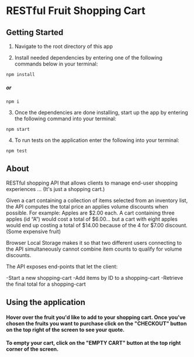 # RESTful Fruit Shopping Cart

## Getting Started

1) Navigate to the root directory of this app

2) Install needed dependencies by entering one of the following commands below in your terminal:

 ```npm install```

##### or 

```npm i```

 3) Once the dependencies are done installing, start up the app by entering the following command into your terminal:

```npm start```

4) To run tests on the application enter the following into your terminal:

```npm test```

## About

RESTful shopping API that allows clients to manage end-user shopping experiences
... 
(It's just a shopping cart.)
 
 
Given a cart containing a collection of items selected from an inventory list, the API computes the total price an applies volume discounts when possible. For example: Apples are $2.00 each. A cart containing three apples (id “A”) would cost a total of $6.00... but a cart with eight apples would end up costing a total of $14.00 because of the 4 for $7.00 discount. 
(Some expensive fruit)

Browser Local Storage makes it so that two different users connecting to the API simultaneously cannot combine item counts to qualify for volume discounts.

The API exposes end-points that let the client:

-Start a new shopping-cart
-Add items by ID to a shopping-cart
-Retrieve the final total for a shopping-cart


## Using the application

#### Hover over the fruit you'd like to add to your shopping cart. Once you've chosen the fruits you want to purchase click on the "CHECKOUT" button on the top right of the screen to see your quote. 

#### To empty your cart, click on the "EMPTY CART" button at the top right corner of the screen.